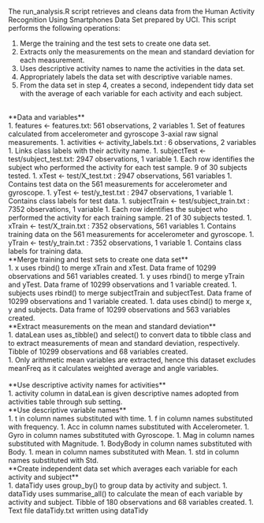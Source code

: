 The run_analysis.R script retrieves and cleans data from the Human Activity Recognition Using Smartphones Data Set prepared by UCI. This script performs the following operations:<br/>
1. Merge the training and the test sets to create one data set.
1. Extracts only the measurements on the mean and standard deviation for each measurement.
1. Uses descriptive activity names to name the activities in the data set.
1. Appropriately labels the data set with descriptive variable names.
1. From the data set in step 4, creates a second, independent tidy data set with the average of each variable for each activity and each subject.
<br/>
**Data and variables**<br/>
1. features <- features.txt: 561 observations, 2 variables  
   1. Set of features calculated from accelerometer and gyroscope 3-axial raw signal measurements.
1. activities <- activity_labels.txt : 6 observations, 2 variables  
   1. Links class labels with their activity name.
1. subjectTest <- test/subject_test.txt: 2947 observations, 1 variable  
   1. Each row identifies the subject who performed the activity for each test sample. 9 of 30 subjects tested.
1. xTest <- test/X_test.txt : 2947 observations, 561 variables  
   1. Contains test data on the 561 measurements for accelerometer and gyroscope.
1. yTest <- test/y_test.txt : 2947 observations, 1 variable  
   1. Contains class labels for test data.
1. subjectTrain <- test/subject_train.txt : 7352 observations, 1 variable  
   1. Each row identifies the subject who performed the activity for each training sample. 21 of 30 subjects tested.
1. xTrain <- test/X_train.txt : 7352 observations, 561 variables  
   1. Contains training data on the 561 measurements for accelerometer and gyroscope.
1. yTrain <- test/y_train.txt : 7352 observations, 1 variable  
   1. Contains class labels for training data.
<br/>
**Merge training and test sets to create one data set**<br/>
1. x uses rbind() to merge xTrain and xTest. Data frame of 10299 observations and 561 variables created.
1. y uses rbind() to merge yTrain and yTest. Data frame of 10299 observations and 1 variable created.
1. subjects uses rbind() to merge subjectTrain and subjectTest. Data frame of 10299 observations and 1 variable created.
1. data uses cbind() to merge x, y and subjects. Data frame of 10299 observations and 563 variables created.
<br/>
**Extract measurements on the mean and standard deviation**<br/>
1. dataLean uses as_tibble() and select() to convert data to tibble class and to extract measurements of mean and standard deviation, respectively. Tibble of 10299 observations and 68 variables created.<br/>
1. Only arithmetic mean variables are extracted, hence this dataset excludes meanFreq as it calculates weighted average and angle variables.<br/>
<br/>
**Use descriptive activity names for activities**<br/>
1. activity column in dataLean is given descriptive names adopted from activities table through sub setting.
<br/>
**Use descriptive variable names**<br/>
1. t in column names substituted with time.  
1. f in column names substituted with frequency.  
1. Acc in column names substituted with Accelerometer.  
1. Gyro in column names substituted with Gyroscope.  
1. Mag in column names substituted with Magnitude.  
1. BodyBody in column names substituted with Body.  
1. mean in column names substituted with Mean.  
1. std in column names substituted with Std.  
<br/>
**Create independent data set which averages each variable for each activity and subject**<br/>
1. dataTidy uses group_by() to group data by activity and subject.
1. dataTidy uses summarise_all() to calculate the mean of each variable by activity and subject. Tibble of 180 observations and 68 variables created.
1. Text file dataTidy.txt written using dataTidy
